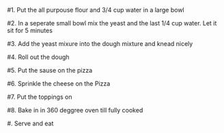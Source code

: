 #1. Put the all purpouse flour and 3/4 cup water in a large bowl

#2. In a seperate small bowl mix the yeast and the last 1/4 cup water. Let it sit for 5 minutes

#3. Add the yeast mixure into the dough mixture and knead nicely

#4. Roll out the dough

#5. Put the sause on the pizza

#6. Sprinkle the cheese on the Pizza

#7. Put the toppings on

#8. Bake in in 360 deggree oven till fully cooked

#. Serve and eat